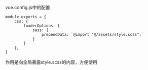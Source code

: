 vue.config.js中的配置

```
module.exports = {
    css: {
        loaderOptions: {
            sass: {
                prependData: `@import "@/assets/style.scss";`
            }
        }
    },
}

```

作用是向全局暴露style.scss的内容，方便使用